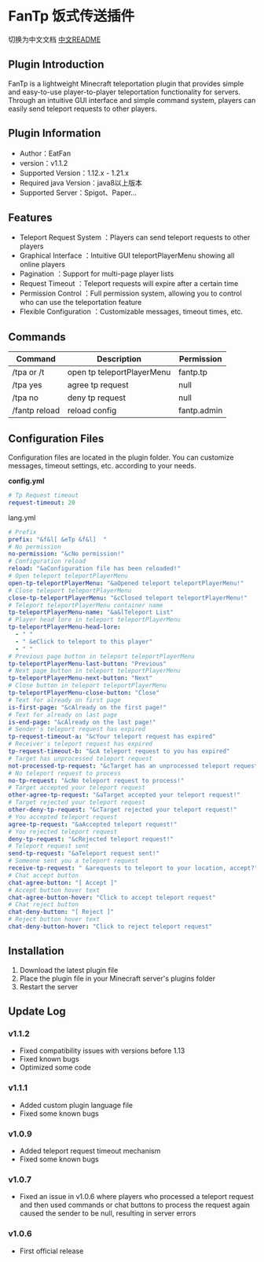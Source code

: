 # FanTp 饭式传送插件

切换为中文文档 [中文README](doc/README_CN.md)

## Plugin Introduction
FanTp is a lightweight Minecraft teleportation plugin that provides simple and easy-to-use player-to-player teleportation functionality for servers. Through an intuitive GUI interface and simple command system, players can easily send teleport requests to other players.

## Plugin Information
- Author：EatFan
- version：v1.1.2
- Supported Version：1.12.x - 1.21.x
- Required java Version：java8以上版本
- Supported Server：Spigot、Paper...

## Features
- Teleport Request System ：Players can send teleport requests to other players
- Graphical Interface ：Intuitive GUI teleportPlayerMenu showing all online players
- Pagination ：Support for multi-page player lists
- Request Timeout ：Teleport requests will expire after a certain time
- Permission Control ：Full permission system, allowing you to control who can use the teleportation feature
- Flexible Configuration ：Customizable messages, timeout times, etc.
## Commands
| Command       | Description     | Permission  |
|--------------|----------------|-------------|
| /tpa or /t    | open tp teleportPlayerMenu   | fantp.tp    |
| /tpa yes      | agree tp request    | null        |
| /tpa no       | deny tp request    | null        |
| /fantp reload | reload config    | fantp.admin |


## Configuration Files
Configuration files are located in the plugin folder. You can customize messages, timeout settings, etc. according to your needs.

**config.yml**
```yaml
# Tp Request timeout
request-timeout: 20
```

lang.yml
```yaml
# Prefix
prefix: "&f&l[ &eTp &f&l]  "
# No permission
no-permission: "&cNo permission!"
# Configuration reload
reload: "&aConfiguration file has been reloaded!"
# Open teleport teleportPlayerMenu
open-tp-teleportPlayerMenu: "&aOpened teleport teleportPlayerMenu!"
# Close teleport teleportPlayerMenu
close-tp-teleportPlayerMenu: "&cClosed teleport teleportPlayerMenu!"
# Teleport teleportPlayerMenu container name
tp-teleportPlayerMenu-name: "&a&lTeleport List"
# Player head lore in teleport teleportPlayerMenu
tp-teleportPlayerMenu-head-lore:
  - " "
  - " &eClick to teleport to this player"
  - " "
# Previous page button in teleport teleportPlayerMenu
tp-teleportPlayerMenu-last-button: "Previous"
# Next page button in teleport teleportPlayerMenu
tp-teleportPlayerMenu-next-button: "Next"
# Close button in teleport teleportPlayerMenu
tp-teleportPlayerMenu-close-button: "Close"
# Text for already on first page
is-first-page: "&cAlready on the first page!"
# Text for already on last page
is-end-page: "&cAlready on the last page!"
# Sender's teleport request has expired
tp-request-timeout-a: "&cYour teleport request has expired"
# Receiver's teleport request has expired
tp-request-timeout-b: "&cA teleport request to you has expired"
# Target has unprocessed teleport request
not-processed-tp-request: "&cTarget has an unprocessed teleport request! Cannot teleport!"
# No teleport request to process
no-tp-request: "&cNo teleport request to process!"
# Target accepted your teleport request
other-agree-tp-request: "&aTarget accepted your teleport request!"
# Target rejected your teleport request
other-deny-tp-request: "&cTarget rejected your teleport request!"
# You accepted teleport request
agree-tp-request: "&aAccepted teleport request!"
# You rejected teleport request
deny-tp-request: "&cRejected teleport request!"
# Teleport request sent
send-tp-request: "&aTeleport request sent!"
# Someone sent you a teleport request
receive-tp-request: " &arequests to teleport to your location, accept?"
# Chat accept button
chat-agree-button: "[ Accept ]"
# Accept button hover text
chat-agree-button-hover: "Click to accept teleport request"
# Chat reject button
chat-deny-button: "[ Reject ]"
# Reject button hover text
chat-deny-button-hover: "Click to reject teleport request"
```

## Installation
1. Download the latest plugin file
2. Place the plugin file in your Minecraft server's plugins folder
3. Restart the server

## Update Log

### v1.1.2
- Fixed compatibility issues with versions before 1.13
- Fixed known bugs
- Optimized some code

### v1.1.1
- Added custom plugin language file
- Fixed some known bugs

### v1.0.9
- Added teleport request timeout mechanism
- Fixed some known bugs

### v1.0.7
- Fixed an issue in v1.0.6 where players who processed a teleport request and then used commands or chat buttons to process the request again caused the sender to be null, resulting in server errors

### v1.0.6
- First official release

